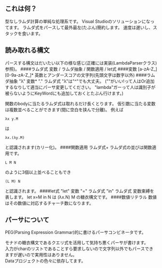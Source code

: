 これは何？
---------
型なしラムダ計算の単純な処理系です。
Visual Studioのソリューションになってます。
ラムダ式をパースして最外最左(たぶん)簡約します。
速度は遅いし、スタックを食います。

読み取れる構文
--------------
パースする構文はだいたい以下の様な感じ(正確には実装(LambdaParserクラス)参照)。
####ラムダ式
    変数 / ラムダ抽象 / 関数適用 / let式
####変数
    [a-zA-Z_] [0-9a-zA-Z_]*
英数とアンダースコアの文字列(先頭文字は数字以外)
####ラムダ抽象
    "λ" 変数* "." ラムダ式
"λ"は"^"でも大丈夫。
 ("\"がいい!って人はOr追加するなりして適当にパーサ変更してください。
  "lambda"ガーって人は識別子が被らないようにKeyWordにも追加しておくとたぶん行けます。)

関数のbodyに当たるラムダ式は取れるだけ長くとります。
仮引数に当たる変数は複数並べることができます(間に空白を挟んで分離)。
例えば

    λx y.M
は

    λx.(λy.M)
と認識されます(カリー化)。
####関数適用
    ラムダ式+
ラムダ式の並びは関数適用です。
    
    L M N
のように3個以上並べることもでき
	
    (L M) N
と認識されます。
####let式
    "let" 変数 "=" ラムダ式 "in" ラムダ式
変数束縛を表します。
let x=M in N は (λx.N) M の糖衣構文です。
####数値リテラル
数値はその数値に対応するチャーチ数になります。


パーサについて
--------------
PEG(Parsing Expression Grammar)的に書けるパーサコンビネータです。

モナドの糖衣構文であるクエリ式を活用して気持ち悪くパーサが書けます。  
入力がcharのリストであることすら要求しないので文字列以外でもパースできますが遅いので実用性はありません。  
Dataプロジェクトの色々に依存してます。

